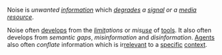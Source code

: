 Noise is *unwanted [information](https://github.com/gcassel/Modular-Organization-Terminology/blob/master/terms/information.md)* which *[degrades](https://github.com/gcassel/Modular-Organization-Terminology/blob/master/terms/degrade.md) a [signal](https://github.com/gcassel/Modular-Organization-Terminology/blob/master/terms/signal.md) or a [media](https://github.com/gcassel/Modular-Organization-Terminology/blob/master/terms/media.md) [resource](https://github.com/gcassel/Modular-Organization-Terminology/blob/master/terms/resource.md)*.

Noise often [develops](https://github.com/gcassel/Modular-Organization-Terminology/blob/master/terms/develop.md) from the *[limit](https://github.com/gcassel/Modular-Organization-Terminology/blob/master/terms/limit.md)ations* or *mis[use](https://github.com/gcassel/Modular-Organization-Terminology/blob/master/terms/use.md)* of [tools](https://github.com/gcassel/Modular-Organization-Terminology/blob/master/terms/tool.md).  It also often develops from  *semantic gaps*, *misinformation* and *disinformation*.  [Agents](https://github.com/gcassel/Modular-Organization-Terminology/blob/master/terms/agent.md) also often *conflate* information which is ir[relevant](https://github.com/gcassel/Modular-Organization-Terminology/blob/master/terms/relevance.md) to a [specific](https://github.com/gcassel/Modular-Organization-Terminology/blob/master/terms/specific.md) [context](https://github.com/gcassel/Modular-Organization-Terminology/blob/master/terms/context.md).

